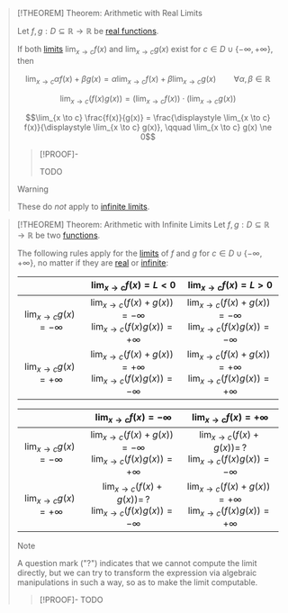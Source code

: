 >[!THEOREM] Theorem: Arithmetic with Real Limits
>
>Let $f,g: D\subseteq\mathbb{R} \to \mathbb{R}$ be [real functions](../Real%20Function.md).
>
>If both [limits](Limits%20of%20a%20Function.md) $\displaystyle \lim_{x \to c} f(x)$ and $\displaystyle \lim_{x \to c} g(x)$ exist for $c \in D \cup \{-\infty, +\infty\}$, then
>
>$$\lim_{x\to c} \alpha f(x) + \beta g(x) = \alpha \lim_{x \to c} f(x) + \beta \lim_{x \to c} g(x) \qquad \forall \alpha, \beta \in \mathbb{R}$$
>
>$$\lim_{x \to c} \left(f(x) g(x)\right) = \left(\lim_{x\to c} f(x)\right) \cdot \left(\lim_{x\to c} g(x)\right)$$
>
>$$\lim_{x \to c} \frac{f(x)}{g(x)} = \frac{\displaystyle \lim_{x \to c} f(x)}{\displaystyle \lim_{x \to c} g(x)}, \qquad \lim_{x \to c} g(x) \ne 0$$
>
>>[!PROOF]-
>>
>>TODO
>>
>
>>[!WARNING]
>>
>>These do *not* apply to [infinite limits](Infinite%20Limits.md).
>>
>

>[!THEOREM] Theorem: Arithmetic with Infinite Limits
>Let $f,g: D\subseteq\mathbb{R} \to \mathbb{R}$ be two [functions](../Real%20Function.md).
>
>The following rules apply for the [limits](Limits%20of%20a%20Function.md) of $f$ and $g$ for $c \in D \cup \{-\infty, +\infty\}$, no matter if they are [real](Limits%20of%20a%20Function.md) or [infinite](Infinite%20Limits.md):
>
>||$\displaystyle \lim_{x\to c} f(x) = L \lt 0$|$\displaystyle \lim_{x\to c} f(x) = L \gt 0$|
>|:--:|:--:|:--:|
>|$\displaystyle \lim_{x\to c} g(x) = -\infty$|$\displaystyle \lim_{x\to c} (f(x) + g(x)) = -\infty$ </br> $\displaystyle\lim_{x\to c} (f(x)g(x)) = +\infty$|$\displaystyle \lim_{x\to c} (f(x) + g(x)) = -\infty$ </br> $\displaystyle\lim_{x\to c} (f(x)g(x)) = -\infty$|
>|$\displaystyle \lim_{x\to c} g(x) = + \infty$|$\displaystyle \lim_{x\to c} (f(x) + g(x)) = +\infty$ </br> $\displaystyle\lim_{x\to c} (f(x)g(x)) = -\infty$|$\displaystyle \lim_{x\to c} (f(x) + g(x)) = +\infty$ </br> $\displaystyle\lim_{x\to c} (f(x)g(x)) = +\infty$|
> 
>||$\displaystyle \lim_{x\to c} f(x) = -\infty$|$\displaystyle \lim_{x\to c} f(x) = +\infty$|
>|:--:|:--:|:--:|
>|$\displaystyle \lim_{x\to c} g(x) = -\infty$|$\displaystyle \lim_{x\to c} (f(x) + g(x)) = -\infty$ </br> $\displaystyle\lim_{x\to c} (f(x)g(x)) = +\infty$|$\displaystyle \lim_{x\to c} (f(x) + g(x)) = \, ?$ </br> $\displaystyle\lim_{x\to c} (f(x)g(x)) = -\infty$|
>|$\displaystyle \lim_{x\to c} g(x) = + \infty$|$\displaystyle \lim_{x\to c} (f(x) + g(x)) = \, ?$ </br> $\displaystyle\lim_{x\to c} (f(x)g(x)) = -\infty$|$\displaystyle \lim_{x\to c} (f(x) + g(x)) = +\infty$ </br> $\displaystyle\lim_{x\to c} (f(x)g(x)) = +\infty$|
>
>>[!NOTE]
>>A question mark ("?") indicates that we cannot compute the limit directly, but we can try to transform the expression via algebraic manipulations in such a way, so as to make the limit computable.
>
>>[!PROOF]-
>>TODO